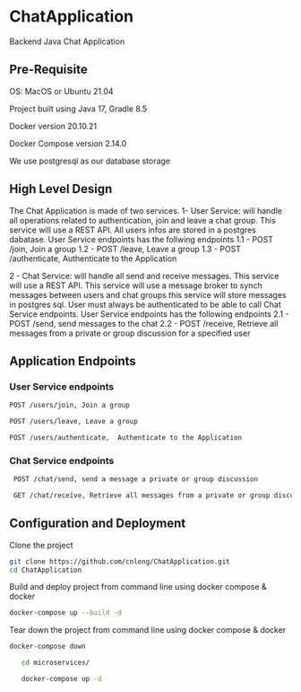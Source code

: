 # ChatApplication
Backend Java Chat Application


## Pre-Requisite

   OS: MacOS or Ubuntu 21.04

   Project built using Java 17, Gradle 8.5

   Docker version 20.10.21

   Docker Compose version 2.14.0

   We use postgresql as our database storage


## High Level Design
The Chat Application is made of two services.
1- User Service: will handle all operations related to authentication, join and leave a chat group. This service will use a REST API. 
All users infos are stored in a postgres dabatase. User Service endpoints has the follwing endpoints
1.1 -  POST /join, Join a group
1.2 -  POST /leave, Leave a group
1.3 -  POST /authenticate, Authenticate to the Application


2 - Chat Service: will handle all send and receive messages. This service will use a REST API. 
This service will use a message broker to synch messages between users and chat groups
this service will store messages in postgres sql.
User must always be authenticated to be able to call Chat Service endpoints. User Service endpoints has the following endpoints
2.1 -  POST /send, send messages to the chat
2.2 -  POST /receive, Retrieve all messages from a private or group discussion for a specified user

## Application Endpoints

### User Service endpoints

  ``` sh
  POST /users/join, Join a group

  POST /users/leave, Leave a group

  POST /users/authenticate,  Authenticate to the Application
  ```

  
### Chat Service endpoints
  
  ``` sh
   POST /chat/send, send a message a private or group discussion
  
   GET /chat/receive, Retrieve all messages from a private or group discussion
   ```


## Configuration and Deployment

   Clone the project
   ``` sh
   git clone https://github.com/cnleng/ChatApplication.git
   cd ChatApplication
   ```

   Build and deploy project from command line using docker compose & docker
   ``` sh
   docker-compose up --build -d
   ```
   Tear down the project from command line using docker compose & docker
   ``` sh
   docker-compose down
   ```




   ``` sh
      cd microservices/
   
      docker-compose up -d 
   ```
